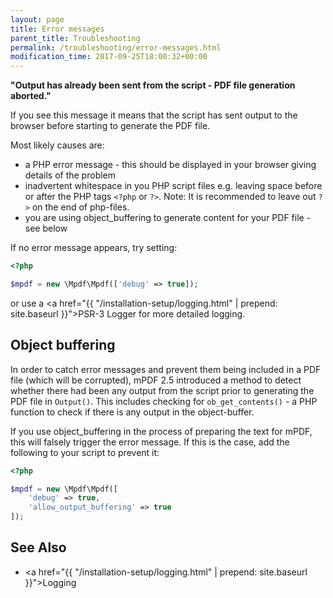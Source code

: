 ```yaml
---
layout: page
title: Error messages
parent_title: Troubleshooting
permalink: /troubleshooting/error-messages.html
modification_time: 2017-09-25T18:00:32+00:00
---
```


**"Output has already been sent from the script - PDF file generation aborted."**

If you see this message it means that the script has sent output to the browser before starting to generate the PDF file.

Most likely causes are:

- a PHP error message - this should be displayed in your browser giving details of the problem
- inadvertent whitespace in you PHP script files e.g. leaving space before or after the PHP tags `<?php` or `?>`.
  Note: It is recommended to leave out `?>` on the end of php-files.
- you are using object_buffering to generate content for your PDF file - see below

If no error message appears, try setting:

```php
<?php

$mpdf = new \Mpdf\Mpdf(['debug' => true]);

```
or use a <a href="{{ "/installation-setup/logging.html" | prepend: site.baseurl }}">PSR-3 Logger</a> for more detailed logging.

## Object buffering

In order to catch error messages and prevent them being included in a PDF file (which will be corrupted), mPDF 2.5
introduced a method to detect whether there had been any output from the script prior to generating the PDF file in
`Output()`. This includes checking for `ob_get_contents()` - a PHP function to check if there is any output in the
object-buffer.

If you use object_buffering in the process of preparing the text for mPDF, this will falsely trigger the error message.
If this is the case, add the following to your script to prevent it:

```php
<?php

$mpdf = new \Mpdf\Mpdf([
    'debug' => true,
    'allow_output_buffering' => true
]);

```

## See Also

- <a href="{{ "/installation-setup/logging.html" | prepend: site.baseurl }}">Logging</a>
